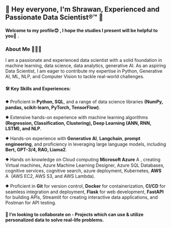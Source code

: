 ## 👋 Hey everyone, I'm Shrawan, Experienced and Passionate Data Scientist®™ 👋

#### Welcome to my profile😊 , I hope the studies I present will be helpful to you💪 .
###                                                                                               About Me 🙋🏽‍♂️
I am a passionate and experienced data scientist with a solid foundation in machine learning, data science, data analytics, generative AI. As an aspiring Data Scientist, I am eager to contribute my expertise in Python, Generative AI, ML, NLP, and Computer Vision to tackle real-world challenges.

#### 🛠️ Key Skills and Experiences:
⯁ Proficient in **Python, SQL**, and a range of data science libraries **(NumPy, pandas, scikit-learn, PyTorch, TensorFlow)**.

⯁ Extensive hands-on experience with machine learning algorithms **(Regression, Classification, Clustering), Deep Learning (ANN, RNN, LSTM), and NLP**.

⯁ Hands-on experience with **Generative AI**, **Langchain**, **prompt engineering**, and proficiency in leveraging large language models, including **Bert, GPT-3/4, RAG, Liama2**.

⯁ Hands on knowledge on Cloud computing **Microsoft Azure**  <img src="https://github.com/Shrawan662000/Shrawan662000/assets/71877222/88fd441a-b3d7-452c-86a5-ce193cebb0e7" alt="Azure Logo" style="height: 1em;">, creating Virtual machines, Azure Machine Learning Designer, Azure SQL Databases, cognitive services, cognitive search, azure deployment, Kubernetes, **AWS**  <img src="https://github.com/Shrawan662000/Shrawan662000/assets/71877222/a4ab4dea-726e-4d66-8ea7-42ec2216b05b" alt="AWS Logo" style="height: 1em;"> (AWS EC2, AWS S3, and AWS Lambda).

⯁ Proficient in **Git** for version control, **Docker** for containerization, **CI/CD** for seamless integration and deployment, **Flask** for web development, **FastAPI** for building APIs, Streamlit for creating interactive data applications, and Postman for API testing.

#### 👯 I’m looking to collaborate on - Projects which can use & utilize personalized data to solve real-life problems.
